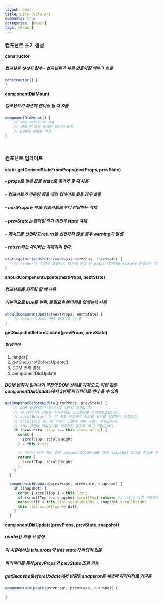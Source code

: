 ```yaml
---
layout: post
title: Life Cycle API
comments: true
categories: [React]
tags: [React]
---
```


<h3>컴포넌트 초기 생성</h3>

**constructor**
##### 컴포넌트 생성자 함수 - 컴포넌트가 새로 만들어질 때마다 호출 #####
```js
constructor() {
}
```

**componentDidMount**
##### 컴포넌트가 화면에 렌더링 될 때 호출 #####
```js
componentDidMount() {
    // 외부 라이브러리 연동
    // 컴포넌트에서 필요한 데이터 요청
    // DOM에 관련된 작업
}
```
<br/>

<h3>컴포넌트 업데이트</h3>

**static getDerivedStateFromProps(nextProps, prevState)**
##### - props로 받온 값을 state로 동기화 할 때 사용 #####
##### - 컴포넌트가 마운팅 됬을 때와 업데이트 됬을 경우 호출 #####
##### - nextProps는 부모 컴포넌트로 부터 전달받는 객체 #####
##### - prevState는 렌더링 되기 이전의 state 객체 #####
##### - 메서드를 선언하고 return을 선언하지 않을 경우 warning가 발생 #####
##### - return하는 데이터는 객체여야 한다. #####
```js
staticgetDerivedStateFromProps(nextProps, prevState) {
    // render() 이전의 호출이기 때문에 변경 된 props 데이터를 state에 반영하는 작업을 처리
}
```

**shouldComponentUpdate(nextProps, nextState)**
##### 컴포넌트를 최적화 할 때 사용 #####
##### 기본적으로 true를 반환. 불필요한 렌더링을 없애는데 사용 #####
```js
shouldComponentUpdate(nextProps, nextState) {
    // return false 이면 업데이트 안 함
}
```

**getSnapshotBeforeUpdate(prevProps, prevState)**
##### 발생시점
1. render()
2. getSnapshotBeforeUpdate()
3. DOM 변화 발생
4. componentDidUpdate
##### DOM 변화가 일어나기 직전의 DOM 상태를 가져오고, 리턴 값은 componentDidUpdate에서 3번째 파라미터로 받아 올 수 있음

```js
getSnapshotBeforeUpdate(prevProps, prevState) {
    // DOM 업데이트가 일어나기 직전의 시점입니다.
    // 새 데이터가 상단에 추가되어도 스크롤바를 유지해보겠습니다.
    // scrollHeight 는 전 후를 비교해서 스크롤 위치를 설정하기 위함이고,
    // scrollTop 은, 이 기능이 크롬에 이미 구현이 되어있는데,
    // 이미 구현이 되어있다면 처리하지 않도록 하기 위함입니다.
    if (prevState.array !== this.state.array) {
      const {
        scrollTop, scrollHeight
      } = this.list;

      // 여기서 반환 하는 값은 componentDidMount 에서 snapshot 값으로 받아올 수 있습니다.
      return {
        scrollTop, scrollHeight
      };
    }
  }

  componentDidUpdate(prevProps, prevState, snapshot) {
    if (snapshot) {
      const { scrollTop } = this.list;
      if (scrollTop !== snapshot.scrollTop) return; // 기능이 이미 구현되어있다면 처리하지 않습니다.
      const diff = this.list.scrollHeight - snapshot.scrollHeight;
      this.list.scrollTop += diff;
    }
  }
```

**componentDidUpdate(prevProps, prevState, snapshot)**
##### render() 호출 뒤 발생
##### 이 시점에서는 this.props와 this.state가 바뀌어 있음
##### 파라미터를 통해 prevProps와 prevState 조회 가능
##### getSnapshotBeforeUpdate에서 반환한 snapshot은 세번째 파라미터로 가져옴
```js
componentDidUpdate(prevProps, prevState, snapshot) {

}
```
